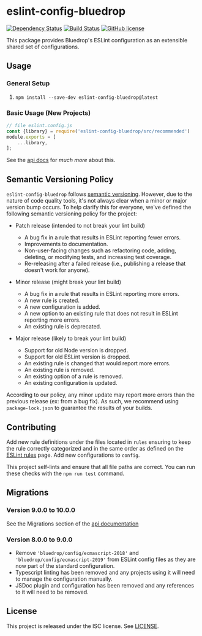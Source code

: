# eslint-config-bluedrop

[![Dependency Status](https://img.shields.io/librariesio/release/npm/eslint-config-bluedrop?color=yellow&label=upstream&style=for-the-badge)]()
[![Build Status](https://github.com/bluedrop-learning-networks/eslint-config-bluedrop/workflows/Test/badge.svg)](https://github.com/bluedrop-learning-networks/eslint-config-bluedrop/actions)
[![GitHub license](https://img.shields.io/badge/license-ISC-blue.svg)](https://raw.githubusercontent.com/bluedrop-learning-networks/eslint-config-bluedrop/master/LICENSE)

This package provides Bluedrop's ESLint configuration as an extensible shared set of configurations.

## Usage

### General Setup

1. `npm install --save-dev eslint-config-bluedrop@latest`

### Basic Usage (New Projects)

```javascript
// file eslint.config.js
const {library} = require('eslint-config-bluedrop/src/recommended')
module.exports = [
	...library,
];
```

See the [api docs](./docs/api.md) for *much more* about this.

## Semantic Versioning Policy

`eslint-config-bluedrop` follows [semantic versioning](https://semver.org). However, due to the nature of code quality
tools, it's not always clear when a minor or major version bump occurs. To help clarify this for everyone, we've
defined the following semantic versioning policy for the project:

* Patch release (intended to not break your lint build)
    * A bug fix in a rule that results in ESLint reporting fewer errors.
    * Improvements to documentation.
    * Non-user-facing changes such as refactoring code, adding, deleting, or modifying tests, and increasing test
      coverage.
    * Re-releasing after a failed release (i.e., publishing a release that doesn't work for anyone).

* Minor release (might break your lint build)
    * A bug fix in a rule that results in ESLint reporting more errors.
    * A new rule is created.
    * A new configuration is added.
    * A new option to an existing rule that does not result in ESLint reporting more errors.
    * An existing rule is deprecated.

* Major release (likely to break your lint build)
    * Support for old Node version is dropped.
    * Support for old ESLint version is dropped.
    * An existing rule is changed that would report more errors.
    * An existing rule is removed.
    * An existing option of a rule is removed.
    * An existing configuration is updated.

According to our policy, any minor update may report more errors than the previous release (ex: from a bug fix). As
such, we recommend using `package-lock.json` to guarantee the results of your builds.

## Contributing

Add new rule definitions under the files located in `rules` ensuring to keep the rule correctly categorized and in the
same order as defined on the [ESLint rules](http://eslint.org/docs/rules/) page. Add new configurations to `config`.

This project self-lints and ensure that all file paths are correct. You can run these checks with the `npm run test`
command.

## Migrations

### Version 9.0.0 to 10.0.0

See the Migrations section of the [api documentation](./docs/node-api.md#legacy)

### Version 8.0.0 to 9.0.0

- Remove `'bluedrop/config/ecmascript-2018'` and `'bluedrop/config/ecmascript-2019'` from ESLint config files as they are now part of the standard configuration.
- Typescript linting has been removed and any projects using it will need to manage the configuration manually.
- JSDoc plugin and configuration has been removed and any references to it will need to be removed.

## License

This project is released under the ISC license. See [LICENSE](LICENSE).
